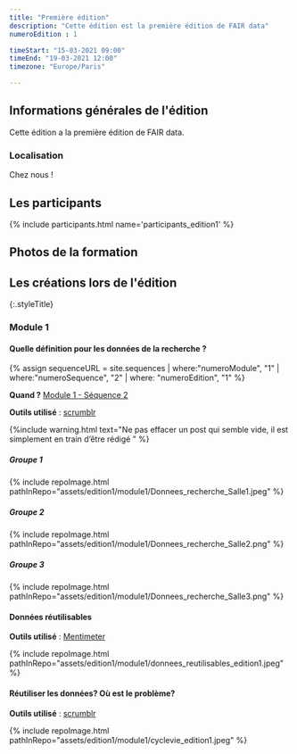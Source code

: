 ```yaml
---
title: "Première édition"
description: "Cette édition est la première édition de FAIR data"
numeroEdition : 1

timeStart: "15-03-2021 09:00"
timeEnd: "19-03-2021 12:00"
timezone: "Europe/Paris"

---
```


## Informations générales de l'édition

Cette édition a la première édition de FAIR data.

### Localisation

Chez nous !

## Les participants

{% include participants.html name='participants_edition1' %}

## Photos de la formation

## Les créations lors de l'édition

{:.styleTitle}
### Module 1 

#### Quelle définition pour les données de la recherche ?

{% assign sequenceURL = site.sequences | where:"numeroModule", "1" | where:"numeroSequence", "2" | where: "numeroEdition", "1" %}

**Quand ?**  [Module 1 - Séquence 2]({{site.baseurl}}{{sequenceURL[0].url}})

**Outils utilisé** : [scrumblr](http://scrumblr.ca/)

{%include warning.html 
text="Ne pas effacer un post qui semble vide, il est simplement en train d’être rédigé
" %}

##### Groupe 1
{% include repoImage.html pathInRepo="assets/edition1/module1/Donnees_recherche_Salle1.jpeg" %}

##### Groupe 2
{% include repoImage.html pathInRepo="assets/edition1/module1/Donnees_recherche_Salle2.png" %}

##### Groupe 3
{% include repoImage.html pathInRepo="assets/edition1/module1/Donnees_recherche_Salle3.png" %}

#### Données réutilisables

**Outils utilisé**  : [Mentimeter](https://www.menti.com/)

{% include repoImage.html pathInRepo="assets/edition1/module1/donnees_reutilisables_edition1.jpeg" %}

#### Réutiliser les données? Où est le problème?

**Outils utilisé** : [scrumblr](http://scrumblr.ca/)

{% include repoImage.html pathInRepo="assets/edition1/module1/cyclevie_edition1.jpeg" %}
